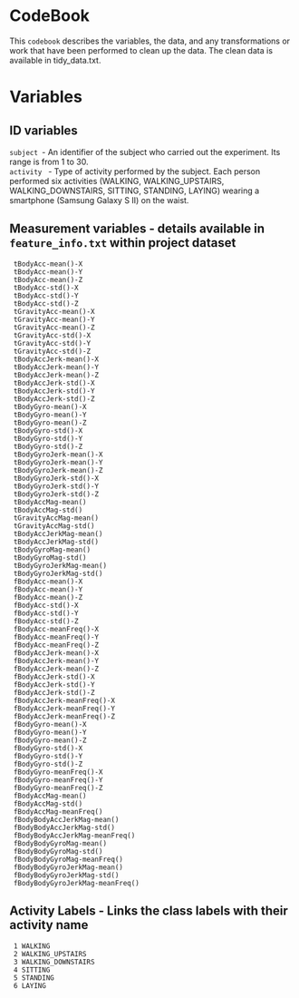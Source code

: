 # CodeBook
This <code>codebook</code> describes the variables, the data, and any transformations or work that have been performed to clean up the data.
The clean data is available in tidy_data.txt.

# Variables
## ID variables
<code>subject </code>- An identifier of the subject who carried out the experiment. Its range is from 1 to 30.   
<code>activity </code> - Type of activity performed by the subject. Each person performed six activities (WALKING, WALKING_UPSTAIRS, WALKING_DOWNSTAIRS, SITTING, STANDING, LAYING) wearing a smartphone (Samsung Galaxy S II) on the waist.  
## Measurement variables - details available in <code>feature_info.txt</code> within project dataset 
<code> tBodyAcc-mean()-X  </code>  
<code> tBodyAcc-mean()-Y    </code>  
<code> tBodyAcc-mean()-Z    </code>  
<code> tBodyAcc-std()-X    </code>  
<code> tBodyAcc-std()-Y    </code>  
<code> tBodyAcc-std()-Z    </code>  
<code> tGravityAcc-mean()-X    </code>  
<code> tGravityAcc-mean()-Y    </code>  
<code> tGravityAcc-mean()-Z    </code>  
<code> tGravityAcc-std()-X    </code>  
<code> tGravityAcc-std()-Y    </code>  
<code> tGravityAcc-std()-Z    </code>  
<code> tBodyAccJerk-mean()-X    </code>  
<code> tBodyAccJerk-mean()-Y    </code>  
<code> tBodyAccJerk-mean()-Z    </code>  
<code> tBodyAccJerk-std()-X    </code>  
<code> tBodyAccJerk-std()-Y    </code>  
<code> tBodyAccJerk-std()-Z    </code>  
<code> tBodyGyro-mean()-X    </code>  
<code> tBodyGyro-mean()-Y    </code>  
<code> tBodyGyro-mean()-Z    </code>  
<code> tBodyGyro-std()-X    </code>  
<code> tBodyGyro-std()-Y    </code>  
<code> tBodyGyro-std()-Z    </code>  
<code> tBodyGyroJerk-mean()-X    </code>  
<code> tBodyGyroJerk-mean()-Y    </code>  
<code> tBodyGyroJerk-mean()-Z    </code>  
<code> tBodyGyroJerk-std()-X    </code>  
<code> tBodyGyroJerk-std()-Y    </code>  
<code> tBodyGyroJerk-std()-Z    </code>  
<code> tBodyAccMag-mean()    </code>  
<code> tBodyAccMag-std()    </code>  
<code> tGravityAccMag-mean()    </code>  
<code> tGravityAccMag-std()    </code>  
<code> tBodyAccJerkMag-mean()    </code>  
<code> tBodyAccJerkMag-std()    </code>  
<code> tBodyGyroMag-mean()    </code>  
<code> tBodyGyroMag-std()    </code>  
<code> tBodyGyroJerkMag-mean()    </code>  
<code> tBodyGyroJerkMag-std()    </code>  
<code> fBodyAcc-mean()-X    </code>  
<code> fBodyAcc-mean()-Y    </code>  
<code> fBodyAcc-mean()-Z    </code>  
<code> fBodyAcc-std()-X    </code>  
<code> fBodyAcc-std()-Y    </code>  
<code> fBodyAcc-std()-Z    </code>  
<code> fBodyAcc-meanFreq()-X    </code>  
<code> fBodyAcc-meanFreq()-Y    </code>  
<code> fBodyAcc-meanFreq()-Z    </code>  
<code> fBodyAccJerk-mean()-X    </code>  
<code> fBodyAccJerk-mean()-Y    </code>  
<code> fBodyAccJerk-mean()-Z    </code>  
<code> fBodyAccJerk-std()-X    </code>  
<code> fBodyAccJerk-std()-Y    </code>  
<code> fBodyAccJerk-std()-Z    </code>  
<code> fBodyAccJerk-meanFreq()-X    </code>  
<code> fBodyAccJerk-meanFreq()-Y    </code>  
<code> fBodyAccJerk-meanFreq()-Z    </code>  
<code> fBodyGyro-mean()-X    </code>  
<code> fBodyGyro-mean()-Y    </code>  
<code> fBodyGyro-mean()-Z    </code>  
<code> fBodyGyro-std()-X    </code>  
<code> fBodyGyro-std()-Y    </code>  
<code> fBodyGyro-std()-Z    </code>  
<code> fBodyGyro-meanFreq()-X    </code>  
<code> fBodyGyro-meanFreq()-Y    </code>  
<code> fBodyGyro-meanFreq()-Z    </code>  
<code> fBodyAccMag-mean()    </code>  
<code> fBodyAccMag-std()    </code>  
<code> fBodyAccMag-meanFreq()    </code>  
<code> fBodyBodyAccJerkMag-mean()    </code>  
<code> fBodyBodyAccJerkMag-std()    </code>  
<code> fBodyBodyAccJerkMag-meanFreq()    </code>  
<code> fBodyBodyGyroMag-mean()    </code>  
<code> fBodyBodyGyroMag-std()    </code>  
<code> fBodyBodyGyroMag-meanFreq()    </code>  
<code> fBodyBodyGyroJerkMag-mean()    </code>  
<code> fBodyBodyGyroJerkMag-std()    </code>  
<code> fBodyBodyGyroJerkMag-meanFreq()    </code>  
  

## Activity Labels - Links the class labels with their activity name  
<code> 1 WALKING   </code>  
<code> 2 WALKING_UPSTAIRS   </code>  
<code> 3 WALKING_DOWNSTAIRS   </code>  
<code> 4 SITTING   </code>  
<code> 5 STANDING   </code>  
<code> 6 LAYING  </code>  

